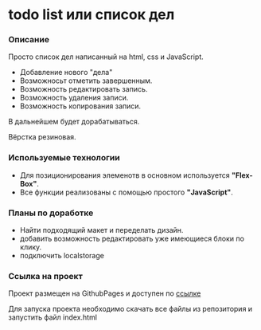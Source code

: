 # todo list или список дел


### Описание 
Просто список дел написанный на html, css и JavaScript.
- Добавление нового "дела"
- Возможносьт отметить завершенным.
- Возможность редактировать запись.
- Возможность удаления записи.
- Возможность копирования записи.


В дальнейшем будет дорабатываться.

Вёрстка резиновая. 


### Используемые технологии

- Для позиционирования элеменотв в основном используется **"Flex-Box"**.
- Все функции реализованы с помощью простого **"JavaScript"**.

### Планы по доработке

- Найти подходящий макет и переделать дизайн.
- добавить возможность редактировать уже имеющиеся блоки по клику.
- подключить localstorage 

### Ссылка на проект

Проект размещен на GithubPages и доступен по [ссылке](https://ruslan43g.github.io/todo/index.html "ссылке")

Для запуска проекта необходимо скачать все файлы из репозитория и запустить файл index.html
